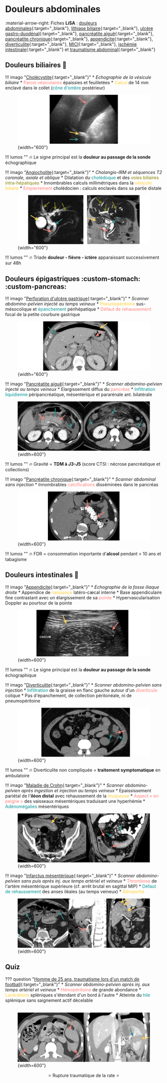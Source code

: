 # Douleurs abdominales

:material-arrow-right: Fiches **LiSA** : [douleurs abdominales](https://livret.uness.fr/lisa/2024/Douleurs_abdominales_aigu%C3%ABs_chez_l%E2%80%99enfant_et_chez_l%E2%80%99adulte){:target="_blank"}, [lithiase biliaire](https://livret.uness.fr/lisa/2024/Lithiase_biliaire_et_complications){:target="_blank"}, [ulcère gastro-duodénal](https://livret.uness.fr/lisa/2024/Ulc%C3%A8re_gastrique_et_duod%C3%A9nal._Gastrite){:target="_blank"}, [pancréatite aiguë](https://livret.uness.fr/lisa/2024/Pancr%C3%A9atite_aigu%C3%AB){:target="_blank"}, [pancréatite chronique](https://livret.uness.fr/lisa/2024/Pancr%C3%A9atite_chronique){:target="_blank"}, [appendicite](https://livret.uness.fr/lisa/2024/Appendicite_de_l%E2%80%99enfant_et_de_l%E2%80%99adulte){:target="_blank"}, [diverticulite](https://livret.uness.fr/lisa/2024/Diverticulose_colique_et_diverticulite_aigu%C3%AB_du_sigmo%C3%AFde){:target="_blank"},  [MICI](https://livret.uness.fr/lisa/2024/Maladies_inflammatoires_chroniques_de_l%E2%80%99intestin_(MICI)_chez_l%E2%80%99adulte){:target="_blank"}, [ischémie intestinale](https://livret.uness.fr/lisa/2024/Art%C3%A9riopathie_de_l%E2%80%99aorte,_des_art%C3%A8res_visc%C3%A9rales_et_des_membres_inf%C3%A9rieurs_;_an%C3%A9vrysmes){:target="_blank"} et [traumatisme abdominal](https://livret.uness.fr/lisa/2024/Prise_en_charge_imm%C3%A9diate_pr%C3%A9-hospitali%C3%A8re_et_%C3%A0_l%E2%80%99arriv%C3%A9e_%C3%A0_l%E2%80%99h%C3%B4pital,_%C3%A9valuation_des_complications_chez_:_un_br%C3%BBl%C3%A9,_un_polytraumatis%C3%A9,_un_traumatis%C3%A9_thoracique,_un_traumatis%C3%A9_abdominal,_un_traumatis%C3%A9_des_membres_et/ou_du_...){:target="_blank"}


## Douleurs biliaires :nauseated_face:

!!! imago "[Cholécystite](https://radiopaedia.org/cases/42795/studies/45969){:target="_blank"}"
    * _Echographie de la vésicule biliaire_
    * <span style="color:#FF7E79">Parois vésiculaires</span> épaissies et feuilletées
    * <span style="color:#FFCD32">Calcul</span> de 14 mm enclavé dans le collet (<span style="color:#009193">cône d'ombre</span> postérieur)
    <figure markdown="span">
        ![](assets/42795.jpg){width="600"}
    </figure>
    !!! lumos ""
        :fire: Le signe principal est la **douleur au passage de la sonde** échographique

!!! imago "[Angiocholite](https://radiopaedia.org/cases/31089/studies/31792){:target="_blank"}"
    * _Cholangio-IRM et séquences T2 coronale, axiale et oblique_
    * Dilatation du <span style="color:#009193">cholédoque</span> et des <span style="color:#808000">voies biliaires intra-hépatiques</span>
    * Innombrables calculs millimétriques dans la <span style="color:#FFCD32">vésicule biliaire</span>
    * <span style="color:#FF7E79">Empierrement</span> cholédocien : calculs enclavés dans sa partie distale  
    <figure markdown="span">
        ![](assets/31089.jpg){width="600"}
    </figure>
    !!! lumos ""
        :fire: Triade **douleur - fièvre - ictère** apparaissant successivement sur 48h


## Douleurs épigastriques :custom-stomach: :custom-pancreas:

!!! imago "[Perforation d'ulcère gastrique](https://radiopaedia.org/cases/69263/studies/79054){:target="_blank"}"
    * _Scanner abdomino-pelvien injecté au temps veineux_
    * <span style="color:#FFCD32">Pneumopéritoine</span> sus-mésocolique et <span style="color:#009193">épanchement</span> périhépatique
    * <span style="color:#FF7E79">Défaut de rehaussement</span> focal de la petite courbure gastrique
    <figure markdown="span">
        ![](assets/69263.jpg){width="600"}
    </figure>

!!! imago "[Pancréatite aiguë](https://radiopaedia.org/cases/69236/studies/79012){:target="_blank"}"
    * _Scanner abdomino-pelvien injecté au temps veineux_
    * Elargissement diffus du <span style="color:#FF7E79">pancréas</span>
    * <span style="color:#009193">Infiltration liquidienne</span> péripancréatique, mésentérique et pararénale ant. bilatérale
    <figure markdown="span">
        ![](assets/79012.jpg){width=600"}
    </figure>
    !!! lumos ""
        :fire: Gravité = **TDM à J3-J5** (score CTSI : nécrose pancréatique et collections)

!!! imago "[Pancréatite chronique](https://radiopaedia.org/cases/67773/studies/77187){:target="_blank"}"
    * _Scanner abdominal sans injection_
    * Innombrables <span style="color:#FF7E79">calcifications</span> disséminées dans le pancréas
    <figure markdown="span">
        ![](assets/67773.jpg){width=600"}
    </figure>
    !!! lumos ""
        :fire: FDR = consommation importante d'**alcool** pendant > 10 ans et tabagisme


## Douleurs intestinales :poop:

!!! imago "[Appendicite](https://radiopaedia.org/cases/85904/studies/101771){:target="_blank"}"
    * _Echographie de la fosse iliaque droite_ 
    * Appendice de <span style="color:#FFCD32">naissance</span> latéro-cæcal interne
    * Base appendiculaire fine contrastant avec un élargissement de sa <span style="color:#FF7E79">pointe</span>
    * Hypervascularisation Doppler au pourtour de la pointe
    <figure markdown="span">
        ![](assets/85904.jpg){width=600"}
    </figure>
    !!! lumos ""
        :fire: Le signe principal est la **douleur au passage de la sonde** échographique

!!! imago "[Diverticulite](https://radiopaedia.org/cases/39843/studies/42299){:target="_blank"}"
    * _Scanner abdomino-pelvien sans injection_
    * <span style="color:#009193">Infiltration</span> de la graisse en flanc gauche autour d'un <span style="color:#FF7E79">diverticule</span> colique 
    * Pas d'épanchement, de collection péritonéale, ni de pneumopéritoine
    <figure markdown="span">
        ![](assets/39843.jpg){width=600"}
    </figure>
    !!! lumos ""
        :fire: Diverticulite non compliquée = **traitement symptomatique** en ambulatoire

!!! imago "[Maladie de Crohn](https://radiopaedia.org/cases/92628/studies/110674){:target="_blank"}"
    * _Scanner abdomino-pelvien après ingestion et injection au temps veineux_
    * Epaississement pariétal de l'**iléon distal** avec rehaussement de la <span style="color:#FFCD32">muqueuse</span>
    * <span style="color:#FF7E79">Aspect « en peigne »</span> des vaisseaux mésentériques traduisant une hyperhémie
    * <span style="color:#009193">Adénomégalies</span> mésentériques
    <figure markdown="span">
        ![](assets/92628.jpg){width=600"}
    </figure>

!!! imago "[Infarctus mésentérique](https://radiopaedia.org/cases/97143/studies/117155){:target="_blank"}"
    * _Scanner abdomino-pelvien sans puis après inj. aux temps artériel et veineux_
    * <span style="color:#FF7E79">Thrombose</span> de l'artère mésentérique supérieure (cf. arrêt brutal en sagittal MIP)
    * <span style="color:#009193">Défaut de rehaussement</span> des anses iléales (au temps veineux)
    * <span style="color:#FFCD32">Aéroportie</span>
    <figure markdown="span">
        ![](assets/97143.jpg){width=600"}
    </figure>

## Quiz

??? question "[Homme de 25 ans, traumatisme lors d'un match de football](https://radiopaedia.org/cases/53703/studies/59763){:target="_blank"}"
    * _Scanner abdomino-pelvien après inj. aux temps artériel et veineux_
    * <span style="color:#FF7E79">Hémopéritoine</span> de grande abondance
    * <span style="color:#FFCD32">Lacérations</span> spléniques s'étendant d'un bord à l'autre
    * Atteinte du <span style="color:#009193">hile</span> splénique sans saignement actif décelable
    <figure markdown="span">
        </br>
        ![](assets/53703.jpg){width=600"}
        <p style="text-align: center">:star: Rupture traumatique de la rate :star:</p>
    </figure>